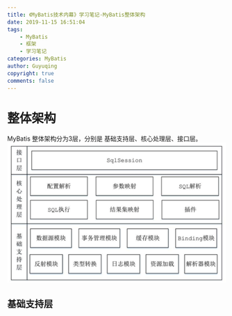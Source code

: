 ```yaml
---
title: 《MyBatis技术内幕》学习笔记-MyBatis整体架构
date: 2019-11-15 16:51:04
tags:
    - MyBatis
    - 框架
    - 学习笔记
categories: MyBatis
author: Guyuqing
copyright: true
comments: false
---
```

# 整体架构
MyBatis 整体架构分为3层，分别是 基础支持层、核心处理层、接口层。
![mysql体系结构图](MyBatis-01/1.png)

## 基础支持层
